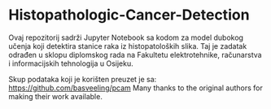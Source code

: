 # Histopathologic-Cancer-Detection
Ovaj repozitorij sadrži Jupyter Notebook sa kodom za model dubokog učenja koji detektira stanice raka iz histopatoloških slika. 
Taj je zadatak odrađen u sklopu diplomskog rada na Fakultetu elektrotehnike, računarstva i informacijskih tehnologija u Osijeku.

Skup podataka koji je korišten preuzet je sa: https://github.com/basveeling/pcam
Many thanks to the original authors for making their work available.
